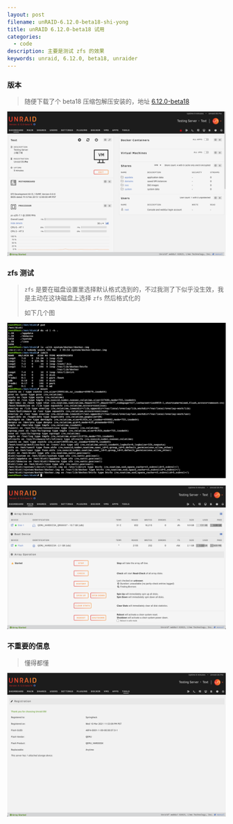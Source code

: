```yaml
---
layout: post
filename: unRAID-6.12.0-beta18-shi-yong
title: unRAID 6.12.0-beta18 试用
categories:
  - code
description: 主要是测试 zfs 的效果
keywords: unraid, 6.12.0, beta18, unraider
---
```

### 版本

> 随便下载了个 beta18 压缩包解压安装的，地址 [6.12.0-beta18](https://unraid-dl.sfo2.cdn.digitaloceanspaces.com/test/unRAIDServer-6.12.0-beta18-x86_64.zip)

![](/uploads/index.png)

### zfs 测试

> `zfs` 是要在磁盘设置里选择默认格式选到的，不过我测了下似乎没生效，我是主动在这块磁盘上选择 `zfs` 然后格式化的
>
> 如下几个图

![](/uploads/unraid-terminal.png)

![](/uploads/zfs.png)

### 不重要的信息

> 懂得都懂

![](/uploads/unraider.png)